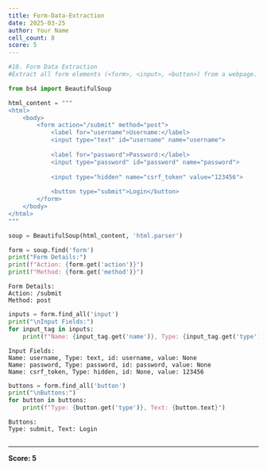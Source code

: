 ```yaml
---
title: Form-Data-Extraction
date: 2025-03-25
author: Your Name
cell_count: 8
score: 5
---
```


```python
#10. Form Data Extraction
#Extract all form elements (<form>, <input>, <button>) from a webpage.
```


```python
from bs4 import BeautifulSoup
```


```python
html_content = """
<html>
    <body>
        <form action="/submit" method="post">
            <label for="username">Username:</label>
            <input type="text" id="username" name="username">
            
            <label for="password">Password:</label>
            <input type="password" id="password" name="password">
            
            <input type="hidden" name="csrf_token" value="123456">
            
            <button type="submit">Login</button>
        </form>
    </body>
</html>
"""
```


```python
soup = BeautifulSoup(html_content, 'html.parser')
```


```python
form = soup.find('form')
print("Form Details:")
print(f"Action: {form.get('action')}")
print(f"Method: {form.get('method')}")
```

    Form Details:
    Action: /submit
    Method: post



```python
inputs = form.find_all('input')
print("\nInput Fields:")
for input_tag in inputs:
    print(f"Name: {input_tag.get('name')}, Type: {input_tag.get('type')}, id: {input_tag.get('id')}, value: {input_tag.get('value')}")
```

    
    Input Fields:
    Name: username, Type: text, id: username, value: None
    Name: password, Type: password, id: password, value: None
    Name: csrf_token, Type: hidden, id: None, value: 123456



```python
buttons = form.find_all('button')
print("\nButtons:")
for button in buttons:
    print(f"Type: {button.get('type')}, Text: {button.text}")
```

    
    Buttons:
    Type: submit, Text: Login



```python

```


---
**Score: 5**
